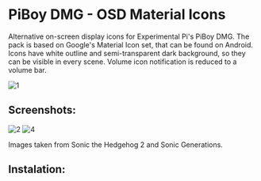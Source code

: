 # PiBoy DMG - OSD Material Icons

Alternative on-screen display icons for Experimental Pi's PiBoy DMG.
The pack is based on Google's Material Icon set, that can be found on Android. Icons have white outline and semi-transparent dark background, so they can be visible in every scene. Volume icon notification is reduced to a volume bar.

![1](https://user-images.githubusercontent.com/92209505/141120091-98526253-3d57-48f0-aa2b-501cb64c9f71.png)

## Screenshots:

![2](https://user-images.githubusercontent.com/92209505/141121162-dd96b110-4e43-4921-b7eb-84357b9e10de.png)
![4](https://user-images.githubusercontent.com/92209505/141121179-c276dab5-3c21-431d-acab-75fa295f4f53.png)

Images taken from Sonic the Hedgehog 2 and Sonic Generations.

## Instalation:

